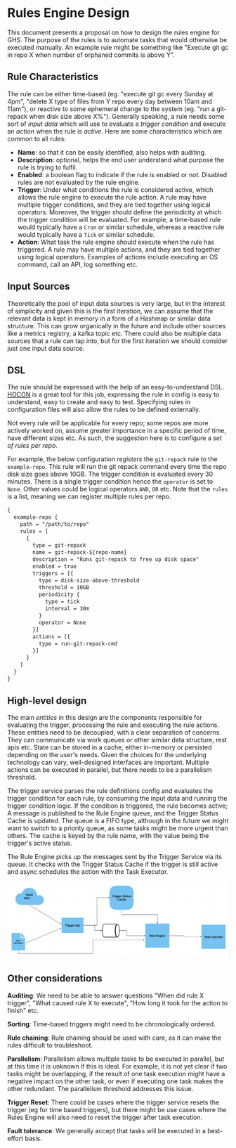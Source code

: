 # Rules Engine Design

This document presents a proposal on how to design the rules engine for
GHS. The purpose of the rules is to automate tasks that would otherwise
be executed manually. An example rule might be something like "Execute
git gc in repo X when number of orphaned commits is above Y".

## Rule Characteristics
The rule can be either time-based (eg. "execute git gc every Sunday at
4pm", "delete X type of files from Y repo every day between 10am and 
11am"), or reactive to some ephemeral change to the system (eg. "run
a git-repack when disk size above X%"). Generally speaking, a rule needs
some sort of _input data_ which will use to evaluate a _trigger condition_
and execute an _action_ when the rule is _active_. Here are some
characteristics which are common to all rules:
- **Name**: so that it can be easily identified, also helps with auditing.
- **Description**: optional, helps the end user understand what purpose
the rule is trying to fulfil.
- **Enabled**: a boolean flag to indicate if the rule is enabled or not.
Disabled rules are not evaluated by the rule engine.
- **Trigger**: Under what conditions the rule is considered active, which
allows the rule engine to execute the rule action. A rule may have
multiple trigger conditions, and they are tied together using logical
operators. Moreover, the trigger should define the periodicity at which
the trigger condition will be evaluated. For example, a time-based rule 
would typically have a `Cron` or similar schedule, whereas a reactive
rule would typically have a `Tick` or similar schedule.
- **Action**: What task the rule engine should execute when the rule has
triggered. A rule may have multiple actions, and they are tied
together using logical operators. Examples of actions include executing
an OS command, call an API, log something etc.

## Input Sources
Theoretically the pool of input data sources is very large, but in the
interest of simplicity and given this is the first iteration, we can
assume that the relevant data is kept in memory in a form of a Hashmap
or similar data structure. This can grow organically in the future and
include other sources like a metrics registry, a kafka topic etc.
There could also be multiple data sources that a rule can tap into, but
for the first iteration we should consider just one input data source.

## DSL
The rule should be expressed with the help of an easy-to-understand DSL.
[HOCON](https://github.com/lightbend/config/blob/main/HOCON.md) is a 
great tool for this job, expressing the rule in config is easy to
understand, easy to create and easy to test. Specifying rules in
configuration files will also allow the rules to be defined externally.

Not every rule will be applicable for every repo; some repos are more
actively worked on, assume greater importance in a specific period of
time, have different sizes etc. As such, the suggestion here is to
configure a _set of rules per repo_.

For example, the below configuration _registers_ the `git-repack` rule
to the `example-repo`. This rule will run the git repack command every
time the repo disk size goes above 10GB. The trigger condition is
evaluated every 30 minutes. There is a single trigger condition hence
the `operator` is set to `None`. Other values could be logical operators
`AND`, `OR` etc. Note that the `rules` is a list, meaning we can register
multiple rules per repo.
```HOCON
{
  example-repo {
    path = "/path/to/repo"
    rules = [
      {
        type = git-repack
        name = git-repack-${repo-name}
        description = "Runs git-repack to free up disk space"
        enabled = true
        triggers = [{
          type = disk-size-above-threshold
          threshold = 10GB
          periodicity {
            type = tick
            interval = 30m
          }
          operator = None
        }]
        actions = [{
          type = run-git-repack-cmd
        }]
      }
    ]
  }
}
```

## High-level design
The main _entities_ in this design are the components responsible for
evaluating the trigger, processing the rule and executing the rule
actions. These entities need to be decoupled, with a clear separation
of concerns. They can communicate via work queues or other similar
data structure, rest apis etc. State can be stored in a cache, either
in-memory or persisted depending on the user's needs. Given the choices
for the underlying technology can vary, well-designed interfaces are
important. Multiple actions can be executed in parallel, but there
needs to be a parallelism threshold.

The trigger service parses the rule definitions config and evaluates the 
trigger condition for each rule, by consuming the input data and running
the trigger condition logic. If the condition is triggered, the rule
becomes active; A message is published to the Rule Engine queue, and the
Trigger Status Cache is updated. The queue is a FIFO type, although in
the future we might want to switch to a priority queue, as some tasks
might be more urgent than others. The cache is keyed by the rule name,
with the value being the trigger's active status. 

The Rule Engine picks up the messages sent by the Trigger Service via
its queue. It checks with the Trigger Status Cache if the trigger is
still active and async schedules the action with the Task Executor.

![Rules Engine Design](../images/rules-engine-design.png)

## Other considerations
**Auditing**: We need to be able to answer questions "When did rule X
trigger", "What caused rule X to execute", "How long it took for the
action to finish" etc.

**Sorting**: Time-based triggers might need to be chronologically
ordered.

**Rule chaining**: Rule chaining should be used with care, as it can
make the rules difficult to troubleshoot.

**Parallelism**: Parallelism allows multiple tasks to be executed in
parallel, but at this time it is unknown if this is ideal.
For example, it is not yet clear if two tasks might be overlapping, if
the result of one task execution might have a negative impact on the
other task, or even if executing one task makes the other redundant.
The parallelism threshold addresses this issue.

**Trigger Reset**: There could be cases where the trigger service
resets the trigger (eg for time based triggers), but there might
be use cases where the Rules Engine will also need to reset the
trigger after task execution.

**Fault tolerance**: We generally accept that tasks will be executed
in a best-effort basis. 
